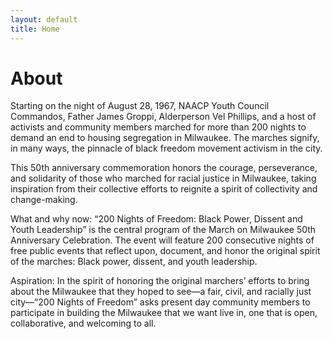 ```yaml
---
layout: default
title: Home
---
```


# About
Starting on the night of August 28, 1967, NAACP Youth Council Commandos, Father James Groppi, Alderperson Vel Phillips, and a host of activists and community members marched for more than 200 nights to demand an end to housing segregation in Milwaukee. The marches signify, in many ways, the pinnacle of black freedom movement activism in the city. 

This 50th anniversary commemoration honors the courage, perseverance, and solidarity of those who marched for racial justice in Milwaukee, taking inspiration from their collective efforts to reignite a spirit of collectivity and change-making.
 
What and why now: “200 Nights of Freedom: Black Power, Dissent and Youth Leadership” is the central program of the March on Milwaukee 50th Anniversary Celebration. The event will feature 200 consecutive nights of free public events that reflect upon, document, and honor the original spirit of the marches: Black power, dissent, and youth leadership.
 
Aspiration: In the spirit of honoring the original marchers’ efforts to bring about the Milwaukee that they hoped to see—a fair, civil, and racially just city—“200 Nights of Freedom” asks present day community members to participate in building the Milwaukee that we want live in, one that is open, collaborative, and welcoming to all.
